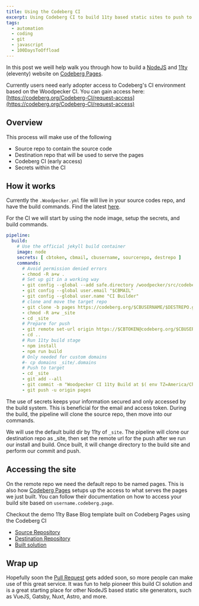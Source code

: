 ```yaml
---
title: Using the Codeberg CI
excerpt: Using Codeberg CI to build 11ty based static sites to push to Codeberg Pages
tags: 
  - automation
  - coding
  - git
  - javascript
  - 100DaysToOffload
---
```


In this post we weill help walk you through how to build a [NodeJS](https://nodejs.org/en/) and [11ty](https://www.11ty.dev/) (eleventy) website on [Codeberg Pages](https://codeberg.page/).

Currently users need early adopter access to Codeberg's CI environment based on the Woodpecker CI. You can gain access here: [https://codeberg.org/Codeberg-CI/request-access](https://codeberg.org/Codeberg-CI/request-access)

## Overview

This process will make use of the following

- Source repo to contain the source code 
- Destination repo that will be used to serve the pages 
- Codeberg CI (early access)
- Secrets within the CI

## How it works

Currently the `.Woodpecker.yml` file will live in your source codes repo, and have the build commands. Find the latest [here](https://codeberg.org/cjerrington/eleventy-base-blog-source/src/branch/main/.woodpecker.yml).

For the CI we will start by using the node image, setup the secrets, and build commands.

```yml
pipeline:
  build:
    # Use the official jekyll build container
    image: node
    secrets: [ cbtoken, cbmail, cbusername, sourcerepo, destrepo ]
    commands:
      # Avoid permission denied errors
      - chmod -R a+w .
      # Set up git in a working way
      - git config --global --add safe.directory /woodpecker/src/codeberg.org/$CBUSERNAME/$SOURCEREPO/_site
      - git config --global user.email "$CBMAIL"
      - git config --global user.name "CI Builder"
      # clone and move the target repo
      - git clone -b pages https://codeberg.org/$CBUSERNAME/$DESTREPO.git _site
      - chmod -R a+w _site
      - cd _site
      # Prepare for push
      - git remote set-url origin https://$CBTOKEN@codeberg.org/$CBUSERNAME/$DESTREPO.git
      - cd ..
      # Run 11ty build stage
      - npm install
      - npm run build
      # Only needed for custom domains
      #- cp domains _site/.domains
      # Push to target
      - cd _site
      - git add --all
      - git commit -m "Woodpecker CI 11ty Build at $( env TZ=America/Chicago date +"%Y-%m-%d %X %Z" )"
      - git push -u origin pages
```

The use of secrets keeps your information secured and only accessed by the build system. This is beneficial for the email and access token. During the build, the pipeline will clone the source repo, then move into our commands.

We will use the default build dir by 11ty of `_site`. The pipeline will clone our destination repo as _site, then set the remote url for the push after we run our install and build. Once built, it will change directory to the build site and perform our commit and push.

## Accessing the site

On the remote repo we need the default repo to be named pages. This is also how [Codeberg Pages](https://docs.codeberg.org/codeberg-pages/) setups up the access to what serves the pages we just built. You can follow their documentation on how to access your build site based on `username.codeberg.page`.

Checkout the demo 11ty Base Blog template built on Codeberg Pages using the Codeberg CI

- [Source Repository](https://codeberg.org/cjerrington/eleventy-base-blog-source/src/branch/main)
- [Destination Repository](https://codeberg.org/cjerrington/eleventy-base-blog-site)
- [Built solution](https://cjerrington.codeberg.page/eleventy-base-blog-site/)

## Wrap up

Hopefully soon the [Pull Request](https://codeberg.org/Codeberg-CI/examples/pulls/23) gets added soon, so more people can make use of this great service. It was fun to help pioneer this build CI solution and is a great starting place for other NodeJS based static site generators, such as VueJS, Gatsby, Nuxt, Astro, and more.